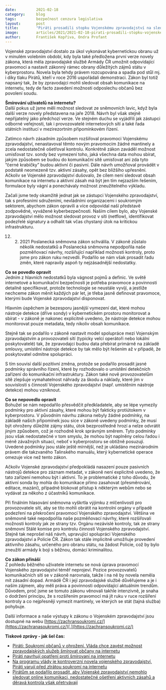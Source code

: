 ```yaml
---
date:         2021-02-18
category:     blog
tags:         bezpečnost cenzura legislativa
layout:       post
title:        "Piráti prosadili stopku Vojenskému zpravodajství na sledování online komunikace. Nedostatečné ošetření zásahů a děravá kontrola přetrvávají"
image:        articles/2021/2021-02-18-pirati-prosadili-stopku-vojenskemu-zpravodajstvi-na-sledovani-online-komunikace.jpg
author:       František Kopřiva, Ondra Profant
---
```


Vojenské zpravodajství dostalo za úkol vykonávat kybernetickou obranu už v minulém volebním období, kdy byla také předložena první verze novely zákona, která měla zpravodajské službě Armády ČR umožnit odpovídající pravomoci a nastavit zákonný rámec obrany důležitých zájmů státu v kyberprostoru. Novela byla tehdy právem rozcupována a spadla pod stůl mj. i díky tlaku Pirátů, kteří v roce 2016 uspořádali demonstraci. Zákon byl totiž napsaný tak, že by zpravodajci mohli sledovat obsah komunikace na internetu, tedy de facto zavedení možnosti odposlechu občanů bez povolení soudu.

**Šmírování uživatelů na internetu?**  
Další pokus už jsme měli možnost sledovat ze sněmovních lavic, když byla další verze novely představena na jaře 2018. Návrh byl však stejně nepřijatelný jako předchozí verze. Ve stejném duchu se vyjádřili jak zástupci odborné veřejnosti, tak i provozovatelé internetových sítí a také řada státních institucí v mezirezortním připomínkovém řízení.

Zatímco návrh zásadním způsobem rozšiřoval pravomoci Vojenskému zpravodajství, nenastavoval těmto novým pravomocím žádné mantinely a zcela nedostatečně ošetřoval kontrolu. Konkrétně zákon zaváděl možnost umisťovat tzv. sondy bez vymezení toho, jaká všechna data mohou sbírat, jakým způsobem se budou do komunikační sítě umisťovat ani zda tyto “černé krabičky” budou aktivní či pasivní. Dále návrh umožňoval provádět v podstatě neomezeně tzv. aktivní zásahy, opět bez bližšího upřesnění. Ačkoliv se Vojenské zpravodajství dušovalo, že cílem není sledovat obsah komunikace na internetu a aktivní zásah má být jen tím nejzazším řešením, formulace byly vágní a ponechávaly možnost zneužitelného výkladu.

Začali jsme tedy okamžitě jednat jak se zástupci Vojenského zpravodajství, tak s profesními sdruženími, nevládními organizacemi i soukromým sektorem, abychom zákon opravili a více odpovídal naší představě zodpovědné, vyvážené kyberbezpečnosti. Naším cílem bylo, aby Vojenské zpravodajství mělo možnost sledovat provoz v síti (netflow), identifikovat podezřelé signatury a odhalit tak včas chystaný útok na kritickou infrastrukturu.

12. 2. 2021 Poslanecká sněmovna zákon schválila. V zákoně zůstalo několik nedostatků a Poslanecká sněmovna nepodpořila naše pozměňovací návrhy, rozšiřující například možnosti kontroly, proto jsme pro zákon ruku nezvedli. Podařilo se nám však prosadit řadu změn, které napravily aspoň ty nejzásadnější nedostatky.

**Co se povedlo opravit**  
Jedním z hlavních nedostatků byla vágnost pojmů a definic. Ve světě internetové a komunikační bezpečnosti je potřeba pravomoce a povinnosti detailně specifikovat, protože technologie se neustále vyvíjí, a jestliže nechceme zákon měnit každých pár let, je třeba jasně definovat pravomoce, kterými bude Vojenské zpravodajství disponovat.

Hlavním úspěchem je bezesporu jasnější vymezení dat, které mohou nástroje detekce (dříve sondy) v kybernetickém prostoru monitorovat a sbírat - v zákoně je nakonec explicitně uvedeno, že nástroje detekce mohou monitorovat pouze metadata, tedy nikoliv obsah komunikace.

Stejně tak se podařilo v zákoně nastavit model spolupráce mezi Vojenským zpravodajstvím a provozovateli sítí (typicky velcí operátoři nebo lokální poskytovatelé) tak, že zpravodajci budou data přebírat primárně na základě smlouvy, umístění nástroje detekce by tak mělo být řešením až v případě, že poskytovatel odmítne spolupráci.

S tím souvisí další pozitivní změna, protože se podařilo prosadit jasné podmínky správního řízení, které by rozhodovalo o umístění detekčních zařízení do komunikační infrastruktury. Zákon také nově provozovatelům sítě zlepšuje vymahatelnost náhrady za škodu a náklady, které jim v souvislosti s činností Vojenského zpravodajství (např. umístěním nástroje detekce) mohou vzniknout.  
  
**Co se nepovedlo opravit**  
Bohužel se nám nepodařilo přesvědčit předkladatele, aby se lépe vymezily podmínky pro aktivní zásahy, které mohou být fakticky protiútokem v kyberprostoru. V původním návrhu zákona nebyly žádné podmínky, na základě našich připomínek jsou sice v zákoně uvedeny podmínky, že musí být ohroženy důležité zájmy státu, útok bezprostředně hrozí a nelze odvrátit jiným způsobem, což je rozhodně krok správným směrem. Tyto podmínky jsou však nedostatečné v tom smyslu, že mohou být naplněny celou řadou i méně závažných situací, neboť v kyberprostoru se obtížně posuzují. Uvedené podmínky jsou stále ještě mírnější, než je ukládáno mezinárodním právem dle takzvaného Talinského manuálu, který kybernetické operace omezuje více než tento zákon.

Ačkoliv Vojenské zpravodajství předpokládá nasazení pouze pasivních nástrojů detekce pro záznam metadat, v zákoně není explicitně uvedeno, že tato zařízení nemohou být i aktivní. To je problematické z toho důvodu, že aktivní sonda by mohla do komunikace přímo zasahovat (přesměrování, editace, mazání), případně blokovat přístup k některým webům nebo se vydávat za někoho z účastníků komunikace.

Při finálním hlasování sněmovna vyškrtla výjimku z mlčenlivosti pro provozovatele sítí, aby se tito mohli obrátit na kontrolní orgány v případě podezření na překročení pravomocí Vojenského zpravodajství. Většina ve sněmovně také nepodpořila naše pozměňovací návrhy, které rozšiřovali možnosti kontroly jak ze strany tzv. Orgánu nezávislé kontroly, tak ze strany sněmovní Stálé komise pro kontrolu činnosti Vojenského zpravodajství. Stejně tak neprošel náš návrh, upravující spolupráci Vojenského zpravodajství a Policie ČR. Zákon tak stále implicitně umožňuje provedení aktivního zásahu, určeného pro obranu státu, na žádost Policie, což by bylo zneužití armády k boji s běžnou, domácí kriminalitou.

**Co zákon přináší**  
Z pohledu běžného uživatele internetu se nová úprava pravomocí Vojenského zpravodajství téměř neprojeví. Pozice provozovatelů komunikačních sítí se v zákoně narovnala, takže i na ně by novela neměla mít zásadní dopad. Armádě ČR i její zpravodajské službě důvěřujeme a je i naším zájmem, aby měli práva a povinnosti odpovídající aktuálním trendům. Důvodem, proč jsme se tomuto zákonu věnovali takhle intenzivně, je snaha o dodržení principu, že s rozšířením pravomocí má jít ruku v ruce rozšíření kontroly a co nejpřesněji vymezit mantinely, ve kterých se stát (tajná služba) pohybuje.

Další informace a naše výstupy k zákonu o Vojenském zpravodajství jsou dostupné na webu  [https://zachransoukromi.cz/](https://zachranasoukromi.cz/)[.](https://zachransoukromi.cz/)

**Tiskové zprávy - jak šel čas:**  
- [Piráti: Soukromí občanů v ohrožení. Vláda chce zavést možnost zpravodajských služeb šmírovat občany na internetu](https://www.pirati.cz/tiskove-zpravy/soukromi-obcanu-v-ohrozeni-vojenska-rozvedka.html)  
- [Piráti navrhují opatření proti šmírovaní na internetu](https://www.pirati.cz/tiskove-zpravy/internet-smirovani-zpravodajcu-pirati-zamezi.html)  
- [Na programu vlády je kontroverzní novela vojenského zpravodajství, Piráti varují před ztrátou soukromí na internetu](https://www.pirati.cz/tiskove-zpravy/internet-pod-dohledem-zpravodajcu.html)  
- [Pirátům se podařilo prosadit, aby Vojenské zpravodajství nemohlo sledovat online komunikaci, nedostatečné ošetření aktivních zásahů a děravá kontrola však přetrvávají](https://www.pirati.cz/tiskove-zpravy/online-komunikace-smirovani-vojenske-zpravodajstvi.html)
